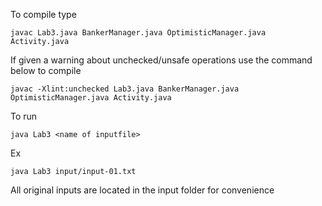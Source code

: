 To compile type

	javac Lab3.java BankerManager.java OptimisticManager.java Activity.java

If given a warning about unchecked/unsafe operations use the command below to compile

	javac -Xlint:unchecked Lab3.java BankerManager.java OptimisticManager.java Activity.java

To run

	java Lab3 <name of inputfile>

Ex

	java Lab3 input/input-01.txt

All original inputs are located in the input folder for convenience